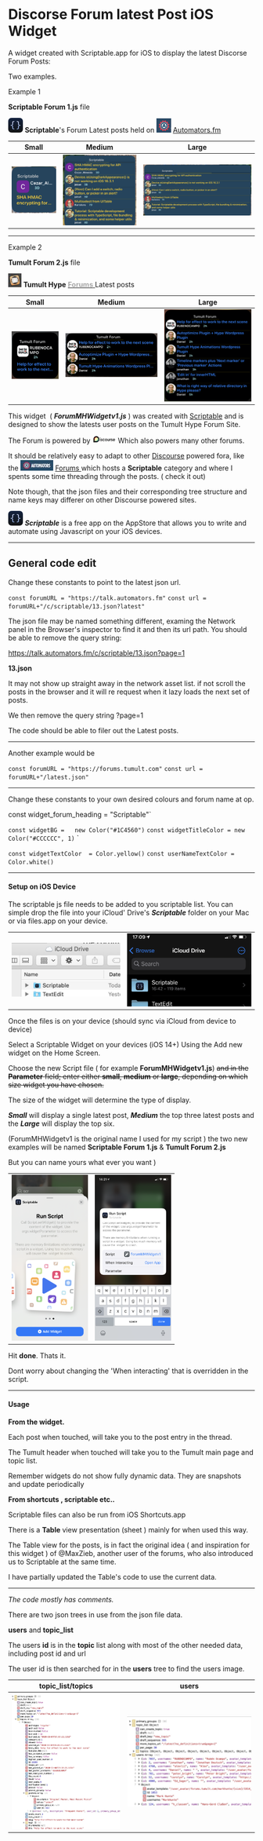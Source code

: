 # Discorse Forum latest Post iOS Widget



 A widget created  with Scriptable.app for iOS to display the latest Discorse Forum Posts: 



Two examples.

Example 1

**Scriptable  Forum 1.js** file



<img src="README.assets/small.png" alt="small" style="zoom:50%;" />  **Scriptable**'s Forum Latest posts held on  <img src="README.assets/autologo.png" alt="small" style="zoom:50%;" /> [Automators.fm](https://talk.automators.fm/c/scriptable/13) 







| Small                                                        | Medium                                                       | Large                                                        |
| ------------------------------------------------------------ | ------------------------------------------------------------ | ------------------------------------------------------------ |
| <img src="README.assets/scriptableSmall.png" style="zoom: 55%;" /> | <img src="README.assets/scriptableMed.png" style="zoom:40%;" /> | <img src="README.assets/scriptableLarge.png" style="zoom:40%;" /> |

---

Example 2

**Tumult Forum 2.js**  file



  <img src="README.assets/Screenshot 2020-11-04 at 17.10.40.jpg"   /> **Tumult Hype**  [<span style="color:darkgrey"><b>Forums</b> </span>](https://forums.tumult.com)  Latest posts 



|                           Small                           |                         Medium                          |                           Large                           |
| :-------------------------------------------------------: | :-----------------------------------------------------: | :-------------------------------------------------------: |
| <img src="README.assets/smallW1.png" style="zoom:50%;" /> | <img src="README.assets/medW1.png" style="zoom:50%;" /> | <img src="README.assets/largeW1.png" style="zoom:50%;" /> |



This  widget  ( ***ForumMHWidgetv1.js*** ) was created with [Scriptable](https://scriptable.app ) and is designed to show the latests user posts on the Tumult Hype Forum Site.

The Forum is powered by <img src="README.assets/Screenshot 2020-11-04.jpg" style="zoom:50%;" /> Which also powers many other forums.

It should be relatively easy to adapt to other [Discourse](https://www.discourse.org) powered fora, like the <img src="README.assets/Screenshot 2020-11-04 at 17.10.23.jpg" />   [Forums ](https://talk.automators.fm) which hosts a **Scriptable** category and where I spents some time threading through the posts. ( check it out)



Note  though, that the json files and their corresponding tree structure  and name keys may differer on other Discourse powered sites. 

 <img src="README.assets/small.png" alt="small" style="zoom:50%;" /> ***Scriptable*** is a free app on the AppStore that allows you to write and automate using Javascript on your iOS devices. 





---

## General code edit

Change these constants to point to the latest json url.



`const forumURL = "https://talk.automators.fm"` 
`const url = forumURL+"/c/scriptable/13.json?latest"`



The json file may be named something different, examing the Network panel in the Browser's inspector to find it and then its url path.  You should be able to  remove the query string:

https://talk.automators.fm/c/scriptable/13.json?page=1

**13.json**

It may not show up straight away in the network asset list. if not scroll the posts in the browser and it will re request when it lazy loads the next set of posts.



We then remove the query string ?page=1

The code should be able to filer out the Latest posts.



---



Another  example would be

`const forumURL = "https://forums.tumult.com"`
`const url = forumURL+"/latest.json"`



---



Change these constants to your own desired colours and forum name at op.

const widget_forum_heading = "Scriptable"`



`const widgetBG =   new Color("#1C4560")`
`const widgetTitleColor = new Color("#CCCCCC", 1)`
`

`const widgetTextColor  = Color.yellow()` 
`const userNameTextColor = Color.white()`







<hr>

#### Setup on iOS Device



The scriptable js file needs to be added to you scriptable list. You can simple drop the file into your iCloud' Drive's ***Scriptable*** folder on your Mac or via files.app on your device.



|                                                              |                                                              |
| ------------------------------------------------------------ | ------------------------------------------------------------ |
| <img src="README.assets/Screenshot 2020-11-04 at 17.08.45.jpg" style="zoom:50%;" /> | <img src="README.assets/IMG_2280.PNG" alt="IMG_2280" style="zoom:33%;" /> |



Once the files is on your device (should sync via iCloud from device to device)

Select a Scriptable Widget on your devices (iOS 14+)  Using the Add new widget on the Home Screen.

Choose the new Script file ( for example **ForumMHWidgetv1.js**)  ~~and  in the **Parameter** field; enter either **small**, **medium** or **large**, depending on which size widget you have chosen.~~

The size of the widget will determine the type of display.

***Small*** will display a single latest post, ***Medium*** the top three latest posts and the ***Large*** will display the top six.



(ForumMHWidgetv1 is the original name I used for my script ) the two new examples will be named  **Scriptable  Forum 1.js** & **Tumult Forum 2.js** 

But you can name yours what ever you want )

|                                                              |                                                              |
| ------------------------------------------------------------ | ------------------------------------------------------------ |
| <img src="README.assets/IMG_2277.PNG" alt="IMG_2277" style="zoom:33%;" /> | <img src="README.assets/IMG_2279_.PNG" alt="IMG_2279" style="zoom:33%;" /> |

 Hit **done**. Thats it.

Dont worry about changing the 'When interacting' that is overridden in the script.

<hr>

#### Usage

**From the widget.**

Each post when touched, will take you to the post entry in the thread.

The Tumult header when touched will take you to the Tumult main page and topic list.

Remember widgets do not show fully dynamic data. They are snapshots and update periodically 



**From  shortcuts , scriptable etc..**

Scriptable files can also be run from iOS Shortcuts.app

There is a **Table**  view presentation (sheet ) mainly for when used this way.

The Table view for the posts, is in fact the original idea ( and inspiration for this widget ) of @MaxZieb, another user of the forums, who also introduced us to Scriptable at the same time.

I have partially updated the Table's code to use the current data.



------



*The code mostly has comments.*

There are two json trees in use from the json file data.

 **users** and **topic_list**

 The users **id** is in the **topic** list along with most of the other needed data, including post id and url

 The user id is then searched for in the **users** tree to find the users image.

|                    **topic_list**/topics                     |                          **users**                           |
| :----------------------------------------------------------: | :----------------------------------------------------------: |
| <img src="README.assets/Screenshot 2020-11-04 at 17.52.34.jpg" alt="Screenshot 2020-11-04 at 17.52.34" style="zoom:50%;" /> | <img src="README.assets/Screenshot 2020-11-04 at 17.51.07.jpg" alt="Screenshot 2020-11-04 at 17.51.07" style="zoom:60%;" /> |



 





